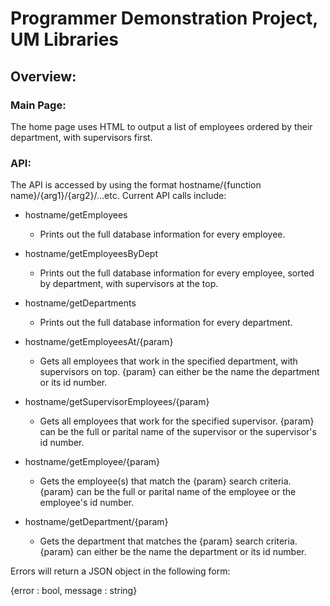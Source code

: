 # Programmer Demonstration Project, UM Libraries

## Overview:  

### Main Page:  
The home page uses HTML to output a list of employees ordered by their department, with supervisors first.

### API:  
The API is accessed by using the format hostname/{function name}/{arg1}/{arg2}/...etc.
Current API calls include:

* hostname/getEmployees
   * Prints out the full database information for every employee.

* hostname/getEmployeesByDept
   * Prints out the full database information for every employee, sorted by department, with supervisors at the top.

* hostname/getDepartments
   * Prints out the full database information for every department.

* hostname/getEmployeesAt/{param}
   * Gets all employees that work in the specified department, with supervisors on top. {param} can either be the name the department or its id number.

* hostname/getSupervisorEmployees/{param}
   * Gets all employees that work for the specified supervisor. {param} can be the full or parital name of the supervisor or the supervisor's id number.

* hostname/getEmployee/{param}
   * Gets the employee(s) that match the {param} search criteria. {param} can be the full or parital name of the employee or the employee's id number.

* hostname/getDepartment/{param}
   * Gets the department that matches the {param} search criteria. {param} can either be the name the department or its id number.

Errors will return a JSON object in the following form:

{error : bool, message : string}

